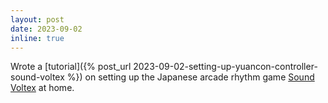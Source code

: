 ```yaml
---
layout: post
date: 2023-09-02
inline: true
---
```


Wrote a [tutorial]({% post_url 2023-09-02-setting-up-yuancon-controller-sound-voltex %})
on setting up the Japanese arcade rhythm game [Sound Voltex](https://p.eagate.573.jp/game/sdvx/vi/index.html) at home.
